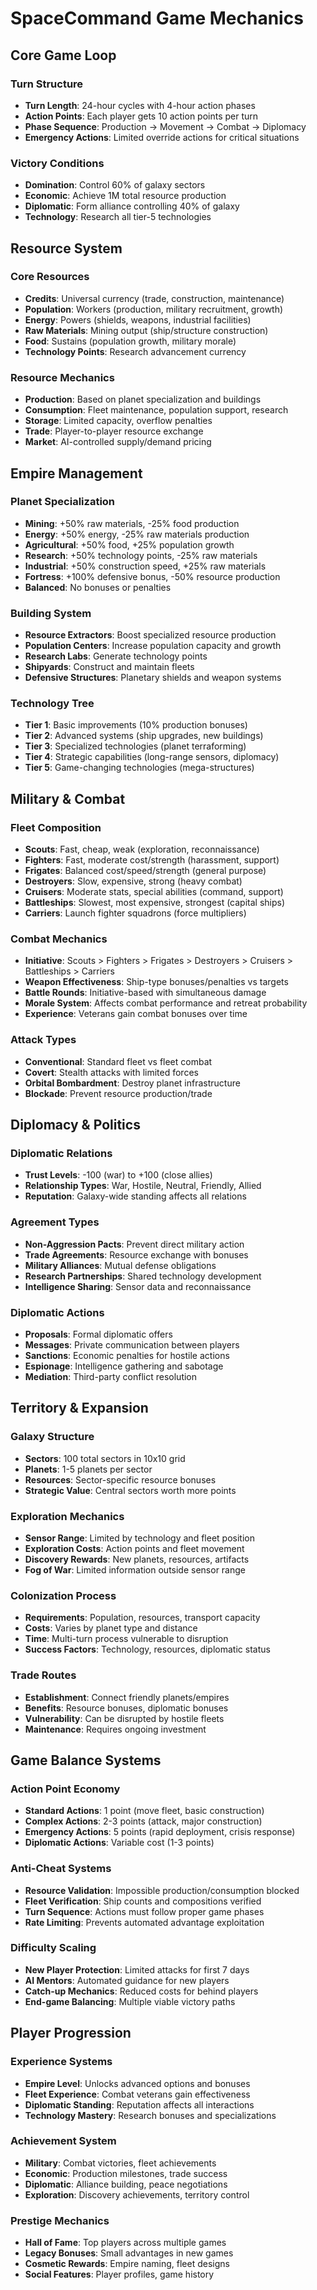 # SpaceCommand Game Mechanics

## Core Game Loop

### Turn Structure
- **Turn Length**: 24-hour cycles with 4-hour action phases
- **Action Points**: Each player gets 10 action points per turn
- **Phase Sequence**: Production → Movement → Combat → Diplomacy
- **Emergency Actions**: Limited override actions for critical situations

### Victory Conditions
- **Domination**: Control 60% of galaxy sectors
- **Economic**: Achieve 1M total resource production
- **Diplomatic**: Form alliance controlling 40% of galaxy
- **Technology**: Research all tier-5 technologies

## Resource System

### Core Resources
- **Credits**: Universal currency (trade, construction, maintenance)
- **Population**: Workers (production, military recruitment, growth)
- **Energy**: Powers (shields, weapons, industrial facilities)
- **Raw Materials**: Mining output (ship/structure construction)
- **Food**: Sustains (population growth, military morale)
- **Technology Points**: Research advancement currency

### Resource Mechanics
- **Production**: Based on planet specialization and buildings
- **Consumption**: Fleet maintenance, population support, research
- **Storage**: Limited capacity, overflow penalties
- **Trade**: Player-to-player resource exchange
- **Market**: AI-controlled supply/demand pricing

## Empire Management

### Planet Specialization
- **Mining**: +50% raw materials, -25% food production
- **Energy**: +50% energy, -25% raw materials production  
- **Agricultural**: +50% food, +25% population growth
- **Research**: +50% technology points, -25% raw materials
- **Industrial**: +50% construction speed, +25% raw materials
- **Fortress**: +100% defensive bonus, -50% resource production
- **Balanced**: No bonuses or penalties

### Building System
- **Resource Extractors**: Boost specialized resource production
- **Population Centers**: Increase population capacity and growth
- **Research Labs**: Generate technology points
- **Shipyards**: Construct and maintain fleets
- **Defensive Structures**: Planetary shields and weapon systems

### Technology Tree
- **Tier 1**: Basic improvements (10% production bonuses)
- **Tier 2**: Advanced systems (ship upgrades, new buildings)
- **Tier 3**: Specialized technologies (planet terraforming)
- **Tier 4**: Strategic capabilities (long-range sensors, diplomacy)
- **Tier 5**: Game-changing technologies (mega-structures)

## Military & Combat

### Fleet Composition
- **Scouts**: Fast, cheap, weak (exploration, reconnaissance)
- **Fighters**: Fast, moderate cost/strength (harassment, support)
- **Frigates**: Balanced cost/speed/strength (general purpose)
- **Destroyers**: Slow, expensive, strong (heavy combat)
- **Cruisers**: Moderate stats, special abilities (command, support)
- **Battleships**: Slowest, most expensive, strongest (capital ships)
- **Carriers**: Launch fighter squadrons (force multipliers)

### Combat Mechanics
- **Initiative**: Scouts > Fighters > Frigates > Destroyers > Cruisers > Battleships > Carriers
- **Weapon Effectiveness**: Ship-type bonuses/penalties vs targets
- **Battle Rounds**: Initiative-based with simultaneous damage
- **Morale System**: Affects combat performance and retreat probability
- **Experience**: Veterans gain combat bonuses over time

### Attack Types
- **Conventional**: Standard fleet vs fleet combat
- **Covert**: Stealth attacks with limited forces
- **Orbital Bombardment**: Destroy planet infrastructure
- **Blockade**: Prevent resource production/trade

## Diplomacy & Politics

### Diplomatic Relations
- **Trust Levels**: -100 (war) to +100 (close allies)
- **Relationship Types**: War, Hostile, Neutral, Friendly, Allied
- **Reputation**: Galaxy-wide standing affects all relations

### Agreement Types
- **Non-Aggression Pacts**: Prevent direct military action
- **Trade Agreements**: Resource exchange with bonuses
- **Military Alliances**: Mutual defense obligations
- **Research Partnerships**: Shared technology development
- **Intelligence Sharing**: Sensor data and reconnaissance

### Diplomatic Actions
- **Proposals**: Formal diplomatic offers
- **Messages**: Private communication between players
- **Sanctions**: Economic penalties for hostile actions
- **Espionage**: Intelligence gathering and sabotage
- **Mediation**: Third-party conflict resolution

## Territory & Expansion

### Galaxy Structure
- **Sectors**: 100 total sectors in 10x10 grid
- **Planets**: 1-5 planets per sector
- **Resources**: Sector-specific resource bonuses
- **Strategic Value**: Central sectors worth more points

### Exploration Mechanics
- **Sensor Range**: Limited by technology and fleet position
- **Exploration Costs**: Action points and fleet movement
- **Discovery Rewards**: New planets, resources, artifacts
- **Fog of War**: Limited information outside sensor range

### Colonization Process
- **Requirements**: Population, resources, transport capacity
- **Costs**: Varies by planet type and distance
- **Time**: Multi-turn process vulnerable to disruption
- **Success Factors**: Technology, resources, diplomatic status

### Trade Routes
- **Establishment**: Connect friendly planets/empires
- **Benefits**: Resource bonuses, diplomatic bonuses
- **Vulnerability**: Can be disrupted by hostile fleets
- **Maintenance**: Requires ongoing investment

## Game Balance Systems

### Action Point Economy
- **Standard Actions**: 1 point (move fleet, basic construction)
- **Complex Actions**: 2-3 points (attack, major construction)
- **Emergency Actions**: 5 points (rapid deployment, crisis response)
- **Diplomatic Actions**: Variable cost (1-3 points)

### Anti-Cheat Systems
- **Resource Validation**: Impossible production/consumption blocked
- **Fleet Verification**: Ship counts and compositions verified
- **Turn Sequence**: Actions must follow proper game phases
- **Rate Limiting**: Prevents automated advantage exploitation

### Difficulty Scaling
- **New Player Protection**: Limited attacks for first 7 days
- **AI Mentors**: Automated guidance for new players
- **Catch-up Mechanics**: Reduced costs for behind players
- **End-game Balancing**: Multiple viable victory paths

## Player Progression

### Experience Systems
- **Empire Level**: Unlocks advanced options and bonuses
- **Fleet Experience**: Combat veterans gain effectiveness
- **Diplomatic Standing**: Reputation affects all interactions
- **Technology Mastery**: Research bonuses and specializations

### Achievement System
- **Military**: Combat victories, fleet achievements
- **Economic**: Production milestones, trade success
- **Diplomatic**: Alliance building, peace negotiations
- **Exploration**: Discovery achievements, territory control

### Prestige Mechanics
- **Hall of Fame**: Top players across multiple games
- **Legacy Bonuses**: Small advantages in new games
- **Cosmetic Rewards**: Empire naming, fleet designs
- **Social Features**: Player profiles, game history